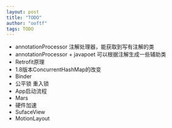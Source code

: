 ```yaml
---
layout: post
title: "TODO"
author: "ooftf"
tags: TODO
---
```


* annotationProcessor    注解处理器，能获取到写有注解的类
* annotationProcessor + javapoet  可以根据注解生成一些辅助类
* Retrofit原理
* 1.8版本ConcurrentHashMap的改变
* Binder
* 公平锁 重入锁
* App启动流程
* Mars
* 硬件加速
* SufaceView
* MotionLayout
